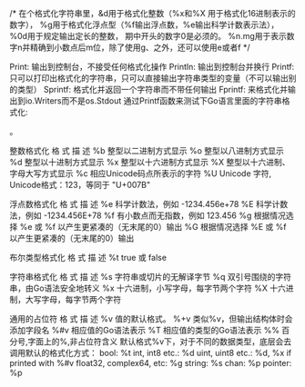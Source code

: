 /*
	在个格式化字符串里，&d用于格式化整数（%x和%X 用于格式化16进制表示的数字），
	%g用于格式化浮点型（%f输出浮点数，%e输出科学计数表示法），%0d用于规定输出定长的整数，
	期中开头的数字0是必须的。
	%n.mg用于表示数字n并精确到小数点后m位，除了使用g、之外，还可以使用e或者f
*/


Print: 输出到控制台，不接受任何格式化操作
Println: 输出到控制台并换行
Printf: 只可以打印出格式化的字符串，只可以直接输出字符串类型的变量（不可以输出别的类型）
Sprintf: 格式化并返回一个字符串而不带任何输出
Fprintf: 来格式化并输出到io.Writers而不是os.Stdout
通过Printf函数来测试下Go语言里面的字符串格式化:

。

整数格式化
格 式	描 述
%b	整型以二进制方式显示
%o	整型以八进制方式显示
%d	整型以十进制方式显示
%x	整型以十六进制方式显示
%X	整型以十六进制、字母大写方式显示
%c	相应Unicode码点所表示的字符
%U	Unicode 字符, Unicode格式：123，等同于 "U+007B"

浮点数格式化
格 式	描 述
%e	科学计数法，例如 -1234.456e+78
%E	科学计数法，例如 -1234.456E+78
%f	有小数点而无指数，例如 123.456
%g	根据情况选择 %e 或 %f 以产生更紧凑的（无末尾的0）输出
%G	根据情况选择 %E 或 %f 以产生更紧凑的（无末尾的0）输出

布尔类型格式化
格 式	描 述
%t	true 或 false

字符串格式化
格 式	描 述
%s	字符串或切片的无解译字节
%q	双引号围绕的字符串，由Go语法安全地转义
%x	十六进制，小写字母，每字节两个字符
%X	十六进制，大写字母，每字节两个字符


通用的占位符
格 式	描 述
%v	值的默认格式。
%+v	类似%v，但输出结构体时会添加字段名
%#v	相应值的Go语法表示
%T	相应值的类型的Go语法表示
%%	百分号,字面上的%,非占位符含义
默认格式%v下，对于不同的数据类型，底层会去调用默认的格式化方式：
bool:                    %t 
int, int8 etc.:          %d 
uint, uint8 etc.:        %d, %x if printed with %#v
float32, complex64, etc: %g
string:                  %s
chan:                    %p 
pointer:                 %p

